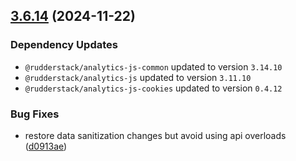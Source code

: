 ## [3.6.14](https://github.com/rudderlabs/rudder-sdk-js/compare/@rudderstack/analytics-js-plugins@3.6.13...@rudderstack/analytics-js-plugins@3.6.14) (2024-11-22)

### Dependency Updates

* `@rudderstack/analytics-js-common` updated to version `3.14.10`
* `@rudderstack/analytics-js` updated to version `3.11.10`
* `@rudderstack/analytics-js-cookies` updated to version `0.4.12`

### Bug Fixes

* restore data sanitization changes but avoid using api overloads ([d0913ae](https://github.com/rudderlabs/rudder-sdk-js/commit/d0913ae32a8c63def26c081c7570a9960dcd1ebf))

